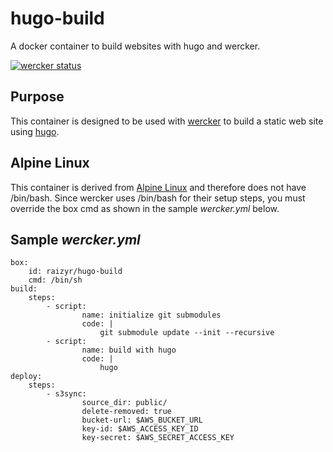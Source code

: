 # hugo-build
A docker container to build websites with hugo and wercker.

[![wercker status](https://app.wercker.com/status/c2c36586afcb68edcf48c6851295807f/m/master "wercker status")](https://app.wercker.com/project/bykey/c2c36586afcb68edcf48c6851295807f)

## Purpose
This container is designed to be used with [wercker](http://wercker.com) to build a static web site using [hugo](http://gohugo.io).

## Alpine Linux
This container is derived from [Alpine Linux](http://www.alpinelinux.org/) and therefore does not have /bin/bash.  Since wercker uses /bin/bash for their setup steps, you must override the box cmd as shown in the sample *wercker.yml* below.

## Sample *wercker.yml*
	box: 
		id: raizyr/hugo-build
		cmd: /bin/sh
	build:
		steps:
			- script:
					name: initialize git submodules
					code: |
						git submodule update --init --recursive
			- script:
					name: build with hugo
					code: |
						hugo
	deploy:
		steps:
			- s3sync:
					source_dir: public/
					delete-removed: true
					bucket-url: $AWS_BUCKET_URL
					key-id: $AWS_ACCESS_KEY_ID
					key-secret: $AWS_SECRET_ACCESS_KEY
